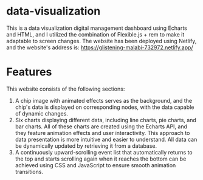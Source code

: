 # data-visualization
This is a data visualization digital management dashboard using Echarts and HTML, and I utilized the combination of Flexible.js + rem to make it adaptable to screen changes. The website has been deployed using Netlify, and the website's address is: https://glistening-malabi-732972.netlify.app/
# Features
This website consists of the following sections:
1) A chip image with animated effects serves as the background, and the chip's data is displayed on corresponding nodes, with the data capable of dynamic changes.
2) Six charts displaying different data, including line charts, pie charts, and bar charts. All of these charts are created using the Echarts API, and they feature animation effects and user interactivity. This approach to data presentation is more intuitive and easier to understand. All data can be dynamically updated by retrieving it from a database.
3) A continuously upward-scrolling event list that automatically returns to the top and starts scrolling again when it reaches the bottom can be achieved using CSS and JavaScript to ensure smooth animation transitions.
